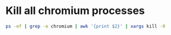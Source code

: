 # Kill all chromium processes

```bash
ps -ef | grep -e chromium | awk '{print $2}' | xargs kill -9
```
